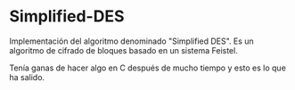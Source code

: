 # Simplified-DES
Implementación del algoritmo denominado "Simplified DES". Es un algoritmo de cifrado de bloques basado en un sistema Feistel.

Tenía ganas de hacer algo en C después de mucho tiempo y esto es lo que ha salido.

